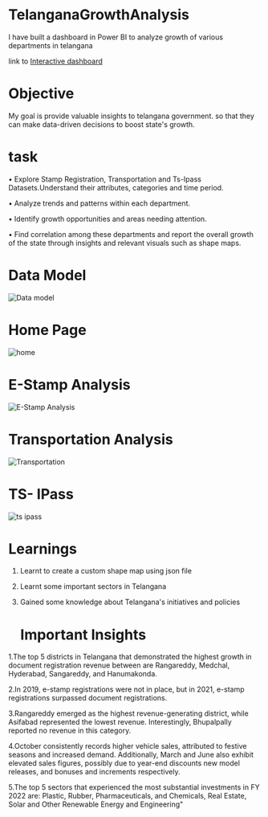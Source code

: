 # TelanganaGrowthAnalysis
I have built a dashboard in Power BI to analyze growth of various departments in telangana

 link to
[Interactive dashboard](https://app.powerbi.com/view?r=eyJrIjoiYzFlZDk1YzctNGU0Zi00OGYxLTg1YmMtMDRlZTM4Nzg4MTZhIiwidCI6ImE5OTM1ODY0LTEwYzMtNDJmMC1iMjg3LTZlMmM1YTBhYTYyNSJ9)
# Objective
My goal is provide valuable insights to telangana government. so that they can make data-driven decisions to boost state's growth.
# task
• Explore Stamp Registration, Transportation and Ts-Ipass Datasets.Understand their attributes, categories and time period.

• Analyze trends and patterns within each department.

• Identify growth opportunities and areas needing attention.

• Find correlation among these departments and report the overall growth of the state through insights and relevant visuals such as shape maps.
# Data Model
![Data model](https://github.com/user-attachments/assets/505b9001-f15a-4034-9127-1dfcc065666d)
# Home Page
![home](https://github.com/user-attachments/assets/65d461b8-bac1-4b3d-9210-d7dd9fb186b3)
# E-Stamp Analysis
![E-Stamp Analysis](https://github.com/user-attachments/assets/55140e9f-5f5d-4624-a692-3ad982000815)
# Transportation Analysis
![Transportation](https://github.com/user-attachments/assets/d02d2ed2-4e11-4581-84c7-72ce7a56a5c2)
# TS- IPass
![ts ipass](https://github.com/user-attachments/assets/b47337fa-7335-47e2-a50f-4fc06bf50657)
# Learnings
1. Learnt to create a custom shape map using json file
2. Learnt some important sectors in Telangana
3. Gained some knowledge about Telangana's initiatives and policies

    # Important Insights
1.The top 5 districts in Telangana that demonstrated the highest growth in document registration revenue between are Rangareddy, Medchal, Hyderabad, Sangareddy, and Hanumakonda.

2.In 2019, e-stamp registrations were not in place, but in 2021, e-stamp registrations surpassed document registrations.

3.Rangareddy emerged as the highest revenue-generating district, while Asifabad represented the lowest revenue. Interestingly, Bhupalpally reported no revenue in this category.

4.October consistently records higher vehicle sales, attributed to festive seasons and increased demand. Additionally, March and June also exhibit elevated sales figures, possibly due to year-end discounts new model releases, and bonuses and increments respectively.

5.The top 5 sectors that experienced the most substantial investments in FY 2022 are: Plastic, Rubber, Pharmaceuticals, and Chemicals, Real Estate, Solar and Other Renewable Energy and Engineering"
